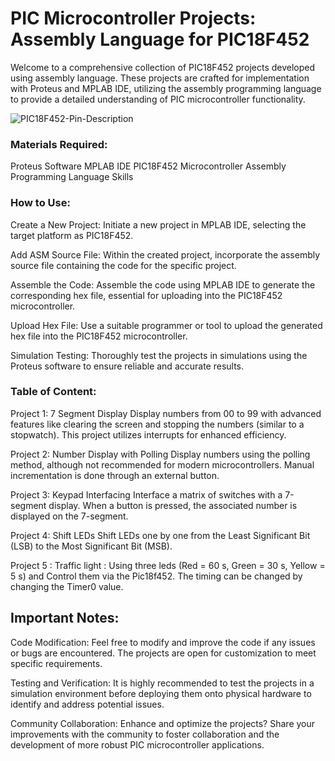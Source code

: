 # PIC Microcontroller Projects: Assembly Language for PIC18F452
Welcome to a comprehensive collection of PIC18F452 projects developed using assembly language. These projects are crafted for implementation with Proteus and MPLAB IDE, utilizing the assembly programming language to provide a detailed understanding of PIC microcontroller functionality.


![PIC18F452-Pin-Description](https://github.com/LatifEmbedded/Pic18f452/assets/155848361/4544c5d6-0aa8-4b1f-9d60-32abe94740c9)


### Materials Required:
Proteus Software
MPLAB IDE
PIC18F452 Microcontroller
Assembly Programming Language Skills
### How to Use:
Create a New Project:
Initiate a new project in MPLAB IDE, selecting the target platform as PIC18F452.

Add ASM Source File:
Within the created project, incorporate the assembly source file containing the code for the specific project.

Assemble the Code:
Assemble the code using MPLAB IDE to generate the corresponding hex file, essential for uploading into the PIC18F452 microcontroller.

Upload Hex File:
Use a suitable programmer or tool to upload the generated hex file into the PIC18F452 microcontroller.

Simulation Testing:
Thoroughly test the projects in simulations using the Proteus software to ensure reliable and accurate results.

### Table of Content:
Project 1: 7 Segment Display
Display numbers from 00 to 99 with advanced features like clearing the screen and stopping the numbers (similar to a stopwatch). This project utilizes interrupts for enhanced efficiency.

Project 2: Number Display with Polling
Display numbers using the polling method, although not recommended for modern microcontrollers. Manual incrementation is done through an external button.

Project 3: Keypad Interfacing
Interface a matrix of switches with a 7-segment display. When a button is pressed, the associated number is displayed on the 7-segment.

Project 4: Shift LEDs
Shift LEDs one by one from the Least Significant Bit (LSB) to the Most Significant Bit (MSB).

Project 5 : Traffic light :
Using three leds (Red = 60 s, Green = 30 s, Yellow = 5 s) and Control them via the Pic18f452.
The timing can be changed by changing the Timer0 value.

## Important Notes:
Code Modification:
Feel free to modify and improve the code if any issues or bugs are encountered. The projects are open for customization to meet specific requirements.

Testing and Verification:
It is highly recommended to test the projects in a simulation environment before deploying them onto physical hardware to identify and address potential issues.

Community Collaboration:
Enhance and optimize the projects? Share your improvements with the community to foster collaboration and the development of more robust PIC microcontroller applications.
